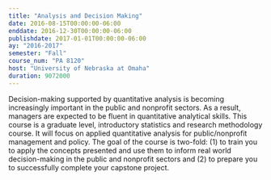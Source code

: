 ```yaml
---
title: "Analysis and Decision Making"
date: 2016-08-15T00:00:00-06:00
enddate: 2016-12-30T00:00:00-06:00
publishdate: 2017-01-01T00:00:00-06:00
ay: "2016-2017"
semester: "Fall"
course_num: "PA 8120"
host: "University of Nebraska at Omaha"
duration: 9072000
---
```


Decision-making supported by quantitative analysis is becoming increasingly important in the public and nonprofit sectors. As a result, managers are expected to be fluent in quantitative analytical skills. This course is a graduate level, introductory statistics and research methodology course. It will focus on applied quantitative analysis for public/nonprofit management and policy. The goal of the course is two-fold: (1) to train you to apply the concepts presented and use them to inform real world decision-making in the public and nonprofit sectors and (2) to prepare you to successfully complete your capstone project.
